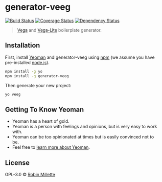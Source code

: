 # generator-veeg
[![Build Status](https://travis-ci.org/millette/generator-veeg.svg?branch=master)](https://travis-ci.org/millette/generator-veeg)
[![Coverage Status](https://coveralls.io/repos/github/millette/generator-veeg/badge.svg?branch=master)](https://coveralls.io/github/millette/generator-veeg?branch=master)
[![Dependency Status](https://gemnasium.com/badges/github.com/millette/generator-veeg.svg)](https://gemnasium.com/github.com/millette/generator-veeg)
> [Vega][] and [Vega-Lite][] boilerplate generator.



## Installation

First, install [Yeoman](http://yeoman.io) and generator-veeg using [npm](https://www.npmjs.com/) (we assume you have pre-installed [node.js](https://nodejs.org/)).

```bash
npm install -g yo
npm install -g generator-veeg
```

Then generate your new project:

```bash
yo veeg
```

## Getting To Know Yeoman

 * Yeoman has a heart of gold.
 * Yeoman is a person with feelings and opinions, but is very easy to work with.
 * Yeoman can be too opinionated at times but is easily convinced not to be.
 * Feel free to [learn more about Yeoman](http://yeoman.io/).

## License

GPL-3.0 © [Robin Millette](http://robin.millette.info/)


[npm-image]: https://badge.fury.io/js/generator-veeg.svg
[npm-url]: https://npmjs.org/package/generator-veeg
[travis-image]: https://travis-ci.org/millette/generator-veeg.svg?branch=master
[travis-url]: https://travis-ci.org/millette/generator-veeg
[daviddm-image]: https://david-dm.org/millette/generator-veeg.svg?theme=shields.io
[daviddm-url]: https://david-dm.org/millette/generator-veeg
[coveralls-image]: https://coveralls.io/repos/millette/generator-veeg/badge.svg
[coveralls-url]: https://coveralls.io/r/millette/generator-veeg
[Vega-Lite]: <https://vega.github.io/vega-lite/>
[Vega]: <https://vega.github.io/vega/>
